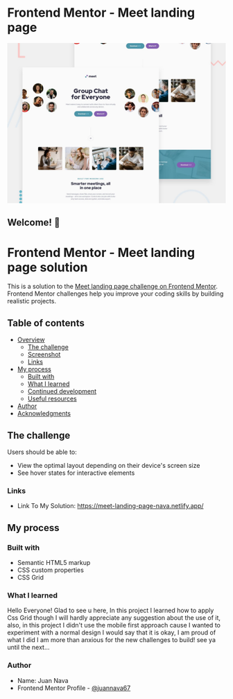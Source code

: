 # Frontend Mentor - Meet landing page

![Design preview for the Meet landing page coding challenge](./preview.jpg)

## Welcome! 👋
# Frontend Mentor - Meet landing page solution

This is a solution to the [Meet landing page challenge on Frontend Mentor](https://www.frontendmentor.io/challenges/meet-landing-page-rbTDS6OUR). Frontend Mentor challenges help you improve your coding skills by building realistic projects. 

## Table of contents

- [Overview](#overview)
  - [The challenge](#the-challenge)
  - [Screenshot](#screenshot)
  - [Links](#links)
- [My process](#my-process)
  - [Built with](#built-with)
  - [What I learned](#what-i-learned)
  - [Continued development](#continued-development)
  - [Useful resources](#useful-resources)
- [Author](#author)
- [Acknowledgments](#acknowledgments)

## The challenge

Users should be able to:

- View the optimal layout depending on their device's screen size
- See hover states for interactive elements

### Links

- Link To My Solution: https://meet-landing-page-nava.netlify.app/ 

## My process

### Built with

- Semantic HTML5 markup
- CSS custom properties
- CSS Grid

### What I learned
Hello Everyone! Glad to see u here, In this project I learned how to apply Css Grid though I will hardly appreciate any suggestion about the use of it, also, in this project I didn't use the mobile first approach cause I wanted to experiment with a normal design I would say that it is okay, I am proud of what I did I am more than anxious for the new challenges to build! see ya until the next...


### Author

- Name: Juan Nava
- Frontend Mentor Profile - [@juannava67](https://www.frontendmentor.io/profile/juannava67)